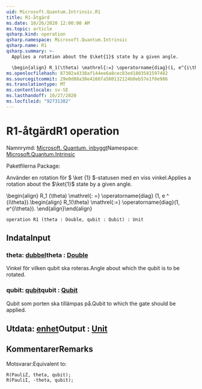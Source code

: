 ```yaml
---
uid: Microsoft.Quantum.Intrinsic.R1
title: R1-åtgärd
ms.date: 10/26/2020 12:00:00 AM
ms.topic: article
qsharp.kind: operation
qsharp.namespace: Microsoft.Quantum.Intrinsic
qsharp.name: R1
qsharp.summary: >-
  Applies a rotation about the $\ket{1}$ state by a given angle.

  \begin{align} R_1(\theta) \mathrel{:=} \operatorname{diag}(1, e^{i\theta}). \end{align}
ms.openlocfilehash: 87302a4338af144ee6a8cec83ed1803581597482
ms.sourcegitcommit: 29e0d88a30e4166fa580132124b0eb57e1f0e986
ms.translationtype: MT
ms.contentlocale: sv-SE
ms.lasthandoff: 10/27/2020
ms.locfileid: "92731382"
---
```

# <a name="r1-operation"></a><span data-ttu-id="2bc2a-102">R1-åtgärd</span><span class="sxs-lookup"><span data-stu-id="2bc2a-102">R1 operation</span></span>

<span data-ttu-id="2bc2a-103">Namnrymd: [Microsoft. Quantum. inbyggt](xref:Microsoft.Quantum.Intrinsic)</span><span class="sxs-lookup"><span data-stu-id="2bc2a-103">Namespace: [Microsoft.Quantum.Intrinsic](xref:Microsoft.Quantum.Intrinsic)</span></span>

<span data-ttu-id="2bc2a-104">Paketfilerna [](https://nuget.org/packages/)</span><span class="sxs-lookup"><span data-stu-id="2bc2a-104">Package: [](https://nuget.org/packages/)</span></span>


<span data-ttu-id="2bc2a-105">Använder en rotation för $ \ket {1} $-statusen med en viss vinkel.</span><span class="sxs-lookup"><span data-stu-id="2bc2a-105">Applies a rotation about the $\ket{1}$ state by a given angle.</span></span>

<span data-ttu-id="2bc2a-106">\begin{align} R_1 (\theta) \mathrel{: =} \operatorname{diag} (1, e ^ {i\theta}).</span><span class="sxs-lookup"><span data-stu-id="2bc2a-106">\begin{align} R_1(\theta) \mathrel{:=} \operatorname{diag}(1, e^{i\theta}).</span></span>
<span data-ttu-id="2bc2a-107">\end{align}</span><span class="sxs-lookup"><span data-stu-id="2bc2a-107">\end{align}</span></span>

```qsharp
operation R1 (theta : Double, qubit : Qubit) : Unit
```


## <a name="input"></a><span data-ttu-id="2bc2a-108">Indata</span><span class="sxs-lookup"><span data-stu-id="2bc2a-108">Input</span></span>

### <a name="theta--double"></a><span data-ttu-id="2bc2a-109">theta: [dubbel](xref:microsoft.quantum.lang-ref.double)</span><span class="sxs-lookup"><span data-stu-id="2bc2a-109">theta : [Double](xref:microsoft.quantum.lang-ref.double)</span></span>

<span data-ttu-id="2bc2a-110">Vinkel för vilken qubit ska roteras.</span><span class="sxs-lookup"><span data-stu-id="2bc2a-110">Angle about which the qubit is to be rotated.</span></span>


### <a name="qubit--qubit"></a><span data-ttu-id="2bc2a-111">qubit: [qubit](xref:microsoft.quantum.lang-ref.qubit)</span><span class="sxs-lookup"><span data-stu-id="2bc2a-111">qubit : [Qubit](xref:microsoft.quantum.lang-ref.qubit)</span></span>

<span data-ttu-id="2bc2a-112">Qubit som porten ska tillämpas på.</span><span class="sxs-lookup"><span data-stu-id="2bc2a-112">Qubit to which the gate should be applied.</span></span>



## <a name="output--unit"></a><span data-ttu-id="2bc2a-113">Utdata: [enhet](xref:microsoft.quantum.lang-ref.unit)</span><span class="sxs-lookup"><span data-stu-id="2bc2a-113">Output : [Unit](xref:microsoft.quantum.lang-ref.unit)</span></span>



## <a name="remarks"></a><span data-ttu-id="2bc2a-114">Kommentarer</span><span class="sxs-lookup"><span data-stu-id="2bc2a-114">Remarks</span></span>

<span data-ttu-id="2bc2a-115">Motsvarar:</span><span class="sxs-lookup"><span data-stu-id="2bc2a-115">Equivalent to:</span></span>

```qsharp
R(PauliZ, theta, qubit);
R(PauliI, -theta, qubit);
```